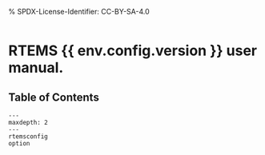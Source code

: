 % SPDX-License-Identifier: CC-BY-SA-4.0

```{highlight} c
```

# RTEMS {{ env.config.version }} user manual.

## Table of Contents

```{toctree}
---
maxdepth: 2
---
rtemsconfig
option
```
